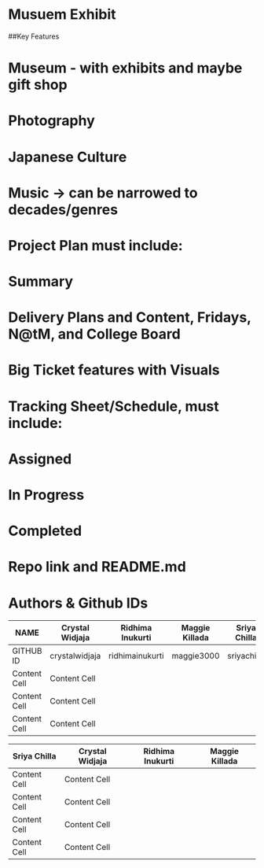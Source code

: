# Musuem Exhibit

##Key Features

# Museum - with exhibits and maybe gift shop
# Photography
# Japanese Culture
# Music → can be narrowed to decades/genres

# Project Plan must include:
# Summary
# Delivery Plans and Content, Fridays, N@tM, and College Board
# Big Ticket features with Visuals
# Tracking Sheet/Schedule, must include:
# Assigned
# In Progress
# Completed
# Repo link and README.md
# Authors & Github IDs
NAME          | Crystal Widjaja | Ridhima Inukurti | Maggie Killada |  Sriya Chilla  |
------------- | --------------- | ---------------- | -------------- | -------------- |
GITHUB ID     | crystalwidjaja  | ridhimainukurti  |   maggie3000   |  sriyachilla   |
Content Cell  | Content Cell    |                  |                |                |
Content Cell  | Content Cell    |                  |                |                |
Content Cell  | Content Cell    |                  |                |                |
  
Sriya Chilla  | Crystal Widjaja | Ridhima Inukurti | Maggie Killada
------------- | --------------- | ---------------- | --------------
Content Cell  | Content Cell    |                  |
Content Cell  | Content Cell    |                  |
Content Cell  | Content Cell    |                  |
Content Cell  | Content Cell    |                  |

